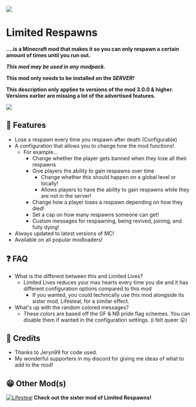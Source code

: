 <img src="https://i.imgur.com/m7HTrr8.png">

# Limited Respawns
**....is a Minecraft mod that makes it so you can only respawn a certain amount of times until you run out.**

***This mod may be used in any modpack.***

**This mod only needs to be installed on the _SERVER!_**

**This description only applies to versions of the mod 3.0.0 & higher. Versions earlier are missing a lot of the advertised features.**

<img src="https://i.imgur.com/Z7KSGQS.gif">

## 🤔 Features
- Lose a respawn every time you respawn after death (Configurable)
- A configuration that allows you to change how the mod functions!
  - For example...
    - Change whether the player gets banned when they lose all their respawns
    - Give players the ability to gain respawns over time
      - Change whether this should happen on a global level or locally!
      - Allows players to have the ability to gain respawns while they are not in the server!
    - Change how a player loses a respawn depending on how they died!
    - Set a cap on how many respawns someone can get!
    - Custom messages for respawning, being revived, joining, and fully dying!
- Always updated to latest versions of MC!
- Available on all popular modloaders!

## ❓ FAQ
- What is the different between this and Limited Lives?
  - Limited Lives reduces your max hearts every time you die and it has different configuration options compared to this mod
    - If you wanted, you could technically use this mod alongside its sister mod, Lifesteal, for a similar effect.
- What's up with the random colored messages?
  - These colors are based off the GF & NB pride flag schemes. You can disable them if wanted in the configuration settings. (i felt queer 😛)

## 👏 Credits
- Thanks to Jeryn99 for code used.
- My wonderful supporters in my discord for giving me ideas of what to add to the mod!


## 😁 Other Mod(s)
[![Lifesteal](https://i.imgur.com/rvnyecq.png)](https://github.com/MianReplicate/Lifesteal)
**Check out the sister mod of Limited Respawns!**
